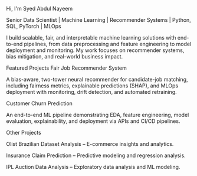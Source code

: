 Hi, I'm Syed Abdul Nayeem

Senior Data Scientist | Machine Learning | Recommender Systems | Python, SQL, PyTorch | MLOps

I build scalable, fair, and interpretable machine learning solutions with end-to-end pipelines, from data preprocessing and feature engineering to model deployment and monitoring. My work focuses on recommender systems, bias mitigation, and real-world business impact.

Featured Projects
Fair Job Recommender System

A bias-aware, two-tower neural recommender for candidate-job matching, including fairness metrics, explainable predictions (SHAP), and MLOps deployment with monitoring, drift detection, and automated retraining.

Customer Churn Prediction

An end-to-end ML pipeline demonstrating EDA, feature engineering, model evaluation, explainability, and deployment via APIs and CI/CD pipelines.

Other Projects

Olist Brazilian Dataset Analysis – E-commerce insights and analytics.

Insurance Claim Prediction – Predictive modeling and regression analysis.

IPL Auction Data Analysis – Exploratory data analysis and ML modeling.
